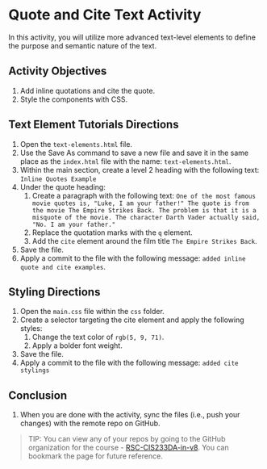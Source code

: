 # Quote and Cite Text Activity
In this activity, you will utilize more advanced text-level elements to define the purpose and semantic nature of the text.

## Activity Objectives
1. Add inline quotations and cite the quote.
2. Style the components with CSS.

## Text Element Tutorials Directions
1. Open the `text-elements.html` file.
2. Use the Save As command to save a new file and save it in the same place as the `index.html` file with the name: `text-elements.html`.
3. Within the main section, create a level 2 heading with the following text: `Inline Quotes Example`
4. Under the quote heading:
   1. Create a paragraph with the following text: `One of the most famous movie quotes is, "Luke, I am your father!" The quote is from the movie The Empire Strikes Back. The problem is that it is a misquote of the movie. The character Darth Vader actually said, "No. I am your father."`
   2. Replace the quotation marks with the `q` element.
   3. Add the `cite` element around the film title `The Empire Strikes Back`.
5. Save the file.
6. Apply a commit to the file with the following message: `added inline quote and cite examples`.

## Styling Directions
1. Open the `main.css` file within the `css` folder.
2. Create a selector targeting the cite element and apply the following styles:
   1. Change the text color of `rgb(5, 9, 71)`.
   2. Apply a bolder font weight.
3. Save the file.
4. Apply a commit to the file with the following message: `added cite stylings`

## Conclusion
1. When you are done with the activity, sync the files (i.e., push your changes) with the remote repo on GitHub.
> TIP: You can view any of your repos by going to the GitHub organization for the course - [RSC-CIS233DA-in-v8](https://github.com/rsc-cis233da-in-v8). You can bookmark the page for future reference. 
